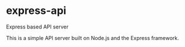 # express-api
Express based API server

This is a simple API server built on Node.js and the Express framework. 
